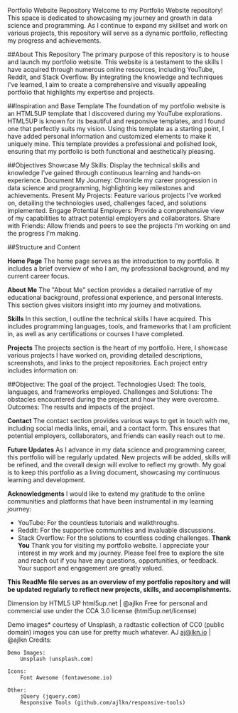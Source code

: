 Portfolio Website Repository
Welcome to my Portfolio Website repository! This space is dedicated to showcasing my journey and growth in data science and programming. As I continue to expand my skillset and work on various projects, this repository will serve as a dynamic portfolio, reflecting my progress and achievements.

##About This Repository
The primary purpose of this repository is to house and launch my portfolio website. This website is a testament to the skills I have acquired through numerous online resources, including YouTube, Reddit, and Stack Overflow. By integrating the knowledge and techniques I've learned, I aim to create a comprehensive and visually appealing portfolio that highlights my expertise and projects.

##Inspiration and Base Template
The foundation of my portfolio website is an HTML5UP template that I discovered during my YouTube explorations. HTML5UP is known for its beautiful and responsive templates, and I found one that perfectly suits my vision. Using this template as a starting point, I have added personal information and customized elements to make it uniquely mine. This template provides a professional and polished look, ensuring that my portfolio is both functional and aesthetically pleasing.

##Objectives
Showcase My Skills: Display the technical skills and knowledge I've gained through continuous learning and hands-on experience.
Document My Journey: Chronicle my career progression in data science and programming, highlighting key milestones and achievements.
Present My Projects: Feature various projects I've worked on, detailing the technologies used, challenges faced, and solutions implemented.
Engage Potential Employers: Provide a comprehensive view of my capabilities to attract potential employers and collaborators.
Share with Friends: Allow friends and peers to see the projects I'm working on and the progress I'm making.

##Structure and Content

**Home Page**
The home page serves as the introduction to my portfolio. It includes a brief overview of who I am, my professional background, and my current career focus.

**About Me**
The "About Me" section provides a detailed narrative of my educational background, professional experience, and personal interests. This section gives visitors insight into my journey and motivations.

**Skills**
In this section, I outline the technical skills I have acquired. This includes programming languages, tools, and frameworks that I am proficient in, as well as any certifications or courses I have completed.

**Projects**
The projects section is the heart of my portfolio. Here, I showcase various projects I have worked on, providing detailed descriptions, screenshots, and links to the project repositories. Each project entry includes information on:

##Objective: The goal of the project.
Technologies Used: The tools, languages, and frameworks employed.
Challenges and Solutions: The obstacles encountered during the project and how they were overcome.
Outcomes: The results and impacts of the project.

**Contact**
The contact section provides various ways to get in touch with me, including social media links, email, and a contact form. This ensures that potential employers, collaborators, and friends can easily reach out to me.

**Future Updates**
As I advance in my data science and programming career, this portfolio will be regularly updated. New projects will be added, skills will be refined, and the overall design will evolve to reflect my growth. My goal is to keep this portfolio as a living document, showcasing my continuous learning and development.

**Acknowledgments**
I would like to extend my gratitude to the online communities and platforms that have been instrumental in my learning journey:

- YouTube: For the countless tutorials and walkthroughs.
- Reddit: For the supportive communities and invaluable discussions.
- Stack Overflow: For the solutions to countless coding challenges.
**Thank You**
Thank you for visiting my portfolio website. I appreciate your interest in my work and my journey. Please feel free to explore the site and reach out if you have any questions, opportunities, or feedback. Your support and engagement are greatly valued.

**This ReadMe file serves as an overview of my portfolio repository and will be updated regularly to reflect new projects, skills, and accomplishments.**

Dimension by HTML5 UP
html5up.net | @ajlkn
Free for personal and commercial use under the CCA 3.0 license (html5up.net/license)

Demo images* courtesy of Unsplash, a radtastic collection of CC0 (public domain) images
you can use for pretty much whatever.
AJ
aj@lkn.io | @ajlkn
Credits:

	Demo Images:
		Unsplash (unsplash.com)

	Icons:
		Font Awesome (fontawesome.io)

	Other:
		jQuery (jquery.com)
		Responsive Tools (github.com/ajlkn/responsive-tools)
